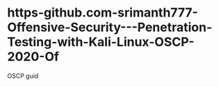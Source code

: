 # https-github.com-srimanth777-Offensive-Security---Penetration-Testing-with-Kali-Linux-OSCP-2020-Of
OSCP guid
